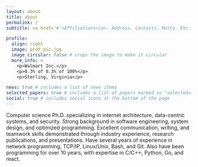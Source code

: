 ```yaml
---
layout: about
title: about
permalink: /
subtitle: <a href='#'>Affiliations</a>. Address. Contacts. Motto. Etc.

profile:
  align: right
  image: prof_pic.jpg
  image_circular: false # crops the image to make it circular
  more_info: >
    <p>Walmart Inc.</p>
    <p>0.3% of 0.3% of 100%</p>
    <p>Sterling, Virginia</p>

news: true # includes a list of news items
selected_papers: true # includes a list of papers marked as "selected={true}"
social: true # includes social icons at the bottom of the page
---
```


Computer science Ph.D. specializing in internet architecture, data-centric systems, and security. Strong background in software engineering, system design, and optimized programming. Excellent communication, writing, and teamwork skills demonstrated through industry experience, research publications, and presentations. Have several years of experience in network programming, TCP/IP, Linux/Unix, Bash, and Git. Also have been programming for over 10 years, with expertise in C/C++, Python, Go, and react.